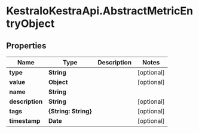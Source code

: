 # KestraIoKestraApi.AbstractMetricEntryObject

## Properties

Name | Type | Description | Notes
------------ | ------------- | ------------- | -------------
**type** | **String** |  | [optional] 
**value** | **Object** |  | [optional] 
**name** | **String** |  | 
**description** | **String** |  | [optional] 
**tags** | **{String: String}** |  | [optional] 
**timestamp** | **Date** |  | [optional] 


